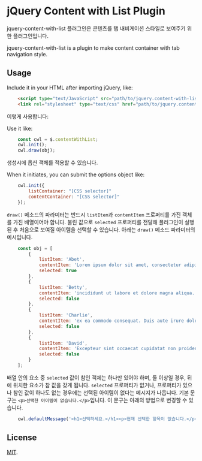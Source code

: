 # jQuery Content with List Plugin

jquery-content-with-list 플러그인은 콘텐츠를 탭 내비게이션 스타일로 보여주기 위한 플러그인입니다. 

jquery-content-with-list is a plugin to make content container with tab navigation style. 

## Usage

Include it in your HTML after importing jQuery, like:

```html
    <script type="text/JavaScript" src="path/to/jquery.content-with-list.min.js" />
    <link rel="stylesheet" type="text/css" href="path/to/jquery.content-with-list.min..css">
```
	
이렇게 사용합니다:

Use it like:

```js
    const cwl = $.contentWithList;
    cwl.init();
    cwl.draw(obj);
```

생성시에 옵션 객체를 적용할 수 있습니다.

When it initiates, you can submit the options object like:

```js
	cwl.init({
        listContainer: "[CSS selector]"
        contentContainer: "[CSS selector]"
    });
```

`draw()` 메소드의 파라미터는 반드시 `listItem`과 `contentItem` 프로퍼티를 가진 객체를 가진 배열이어야 합니다. 불린 값으로 `selected` 프로퍼티를 전달해 플러그인이 실행된 후 처음으로 보여질 아이템을 선택할 수 있습니다. 아래는 `draw()` 메소드 파라미터의 예시입니다. 

```js
    const obj = [
        {
            listItem: 'Abet',
            contentItem: 'Lorem ipsum dolor sit amet, consectetur adipisicing elit, sed do eiusmod tempor.',
            selected: true
        },
        {
            listItem: 'Betty',
            contentItem: 'incididunt ut labore et dolore magna aliqua. Ut enim ad minim veniam, quis nostrud exercitation ullamco laboris nisi ut aliquip',
            selected: false
        },
        {
            listItem: 'Charlie',
            contentItem: 'ex ea commodo consequat. Duis aute irure dolor in reprehenderit in voluptate velit esse cillum dolore eu fugiat nulla pariatur.',
            selected: false        
        },
        {
            listItem: 'David',
            contentItem: 'Excepteur sint occaecat cupidatat non proident, sunt in culpa qui officia deserunt mollit anim id est laborum.',
            selected: false       
        }
    ];
```

배열 안의 요소 중 `selected` 값이 참인 객체는 하나만 있어야 하며, 둘 이상일 경우, 뒤에 위치한 요소가 참 값을 갖게 됩니다. `selected` 프로퍼티가 없거나, 프로퍼티가 있으나 참인 값이 하나도 없는 경우에는 선택된 아이템이 없다는 메시지가 나옵니다. 기본 문구는 `<p>선택한 아이템이 없습니다.</p>`입니다. 이 문구는 아래의 방법으로 변경할 수 있습니다.

```js
    cwl.defaultMessage('<h1>선택하세요.</h1><p>현재 선택한 항목이 없습니다.</p>');
```

## License
[MIT](https://opensource.org/licenses/MIT).
